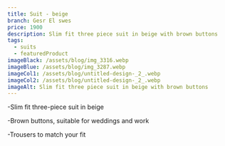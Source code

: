 ```yaml
---
title: Suit - beige
branch: Gesr El swes
price: 1900
description: Slim fit three piece suit in beige with brown buttons
tags:
  - suits
  - featuredProduct
imageBlack: /assets/blog/img_3316.webp
imageBlue: /assets/blog/img_3287.webp
imageCol1: /assets/blog/untitled-design-_2_.webp
imageCol2: /assets/blog/untitled-design-_2_.webp
imageAlt: Slim fit three piece suit in beige with brown buttons
---
```

\-Slim fit three-piece suit in beige

\-Brown buttons, suitable for weddings and work

\-Trousers to match your fit